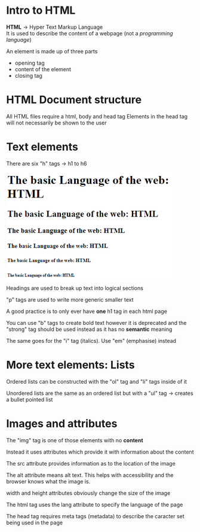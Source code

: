 # Intro to HTML

**HTML** -> Hyper Text Markup Language  
It is used to describe the content of a webpage (not a _programming language_)

An element is made up of three parts

- opening tag
- content of the element
- closing tag

# HTML Document structure

All HTML files require a html, body and head tag
Elements in the head tag will not necessarily be shown to the user

# Text elements

There are six "h" tags -> h1 to h6

![](https://github.com/j-koziel/html-css-course/blob/master/starter/02-HTML-Fundamentals/20230523104552.png)

Headings are used to break up text into logical sections

"p" tags are used to write more generic smaller text

A good practice is to only ever have **one** h1 tag in each html page

You can use "b" tags to create bold text however it is deprecated and the "strong" tag should be used instead as it has no **semantic** meaning

The same goes for the "i" tag (italics). Use "em" (emphasise) instead

# More text elements: Lists

Ordered lists can be constructed with the "ol" tag and "li" tags inside of it

Unordered lists are the same as an ordered list but with a "ul" tag -> creates a bullet pointed list

# Images and attributes

The "img" tag is one of those elements with no **content**

Instead it uses attributes which provide it with information about the content

The src attribute provides information as to the location of the image

The alt attribute means alt text. This helps with accessibility and the browser knows what the image is.

width and height attributes obviously change the size of the image

The html tag uses the lang attribute to specify the language of the page

The head tag requires meta tags (metadata) to describe the caracter set being used in the page
